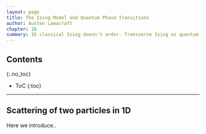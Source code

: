 ```yaml
---
layout: page
title: The Ising Model and Quantum Phase Transitions
author: Austen Lamacraft
chapter: 16
summary: 1D classical Ising doesn't order. Transverse Ising as quantum phase transition. Transfer matrix and relation to 2d classical Ising. `Classical Ising simulation.` Majorana edge modes.
---
```


## Contents
{:.no_toc}

* ToC
{:toc}

---

## Scattering of two particles in 1D

Here we introduce..
